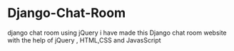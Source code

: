 # Django-Chat-Room
django chat room using jQuery
i have made this Django chat room website with the help of jQuery , HTML,CSS and JavasScript
